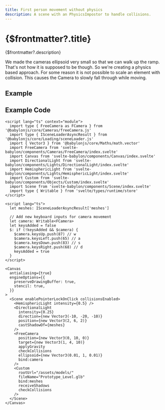 ```yaml
---
title: First person movement without physics
description: A scene with an PhysicsImpostor to handle collisions.
---
```


<script>
  import FirstPersonNoPhysicsStory from '$examples/FirstPerson-noPhysics.story.svelte'
  import ExampleWrapper from '$routes/docs/_components/ExampleWrapper.svelte'
</script>

# {$frontmatter?.title}

{$frontmatter?.description}

We made the cameras ellipsoid very small so that we can walk up the ramp. That's not how it is supposed to be though. So we're creating a physics based approach.
For some reason it is not possible to scale an element with collision. This causes the Camera to slowly fall through while moving.

## Example

<ExampleWrapper>
  <FirstPersonNoPhysicsStory />
</ExampleWrapper>

## Example Code

```svelte
<script lang="ts" context="module">
  import type { FreeCamera as FCamera } from '@babylonjs/core/Cameras/freeCamera.js'
  import type { ISceneLoaderAsyncResult } from '@babylonjs/core/Loading/sceneLoader.js'
  import { Vector3 } from '@babylonjs/core/Maths/math.vector'
  import FreeCamera from 'svelte-babylon/components/Cameras/FreeCamera/index.svelte'
  import Canvas from 'svelte-babylon/components/Canvas/index.svelte'
  import DirectionalLight from 'svelte-babylon/components/Lights/DirectionalLight/index.svelte'
  import HemisphericLight from 'svelte-babylon/components/Lights/HemisphericLight/index.svelte'
  import Custom from 'svelte-babylon/components/Objects/Custom/index.svelte'
  import Scene from 'svelte-babylon/components/Scene/index.svelte'
  import type { Writable } from 'svelte/types/runtime/store'
</script>

<script lang="ts">
  let meshes: ISceneLoaderAsyncResult['meshes']

  // Add new keyboard inputs for camera movement
  let camera: Writable<FCamera>
  let keysAdded = false
  $: if (!keysAdded && $camera) {
    $camera.keysUp.push(87) // w
    $camera.keysLeft.push(65) // a
    $camera.keysDown.push(83) // s
    $camera.keysRight.push(68) // d
    keysAdded = true
  }
</script>

<Canvas
  antialiasing={true}
  engineOptions={{
    preserveDrawingBuffer: true,
    stencil: true,
  }}
>
  <Scene enablePointerLockOnClick collisionsEnabled>
    <HemisphericLight intensity={0.5} />
    <DirectionalLight
      intensity={0.25}
      direction={new Vector3(-10, -20, -10)}
      position={new Vector3(2, 6, 2)}
      castShadowOf={meshes}
    />
    <FreeCamera
      position={new Vector3(0, 10, 0)}
      target={new Vector3(1, 4, 10)}
      applyGravity
      checkCollisions
      ellipsoid={new Vector3(0.01, 1, 0.01)}
      bind:camera
    />
    <Custom
      rootUrl="/assets/models/"
      fileName="Prototype_Level.glb"
      bind:meshes
      receiveShadows
      checkCollisions
    />
  </Scene>
</Canvas>
```
